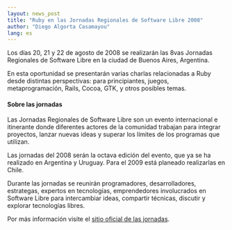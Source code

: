 ```yaml
---
layout: news_post
title: "Ruby en las Jornadas Regionales de Software Libre 2008"
author: "Diego Algorta Casamayou"
lang: es
---
```


Los días 20, 21 y 22 de agosto de 2008 se realizarán las 8vas Jornadas
Regionales de Software Libre en la ciudad de Buenos Aires, Argentina.

En esta oportunidad se presentarán varias charlas relacionadas a Ruby
desde distintas perspectivas: para principiantes, juegos,
metaprogramación, Rails, Cocoa, GTK, y otros posibles temas.

#### Sobre las jornadas

Las Jornadas Regionales de Software Libre son un evento internacional e
itinerante donde diferentes actores de la comunidad trabajan para
integrar proyectos, lanzar nuevas ideas y superar los límites de los
programas que utilizan.

Las jornadas del 2008 serán la octava edición del evento, que ya se ha
realizado en Argentina y Uruguay. Para el 2009 está planeado realizarlas
en Chile.

Durante las jornadas se reunirán programadores, desarrolladores,
estrategas, expertos en tecnologías, emprendedores involucrados en
Software Libre para intercambiar ideas, compartir técnicas, discutir y
explorar tecnologías libres.

Por más información visite el [sitio oficial de las jornadas][1].



[1]: http://www.jornadasregionales.org/ 
